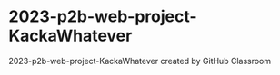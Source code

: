 # 2023-p2b-web-project-KackaWhatever
2023-p2b-web-project-KackaWhatever created by GitHub Classroom
